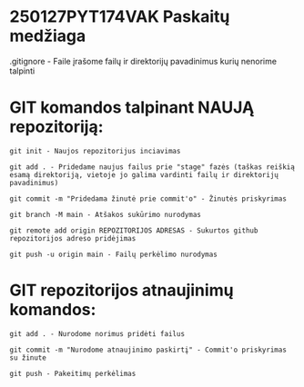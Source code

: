 # 250127PYT174VAK Paskaitų medžiaga

.gitignore - Faile įrašome failų ir direktorijų pavadinimus kurių nenorime talpinti

# GIT komandos talpinant NAUJĄ repozitoriją:

    git init - Naujos repozitorijus inciavimas

    git add . - Pridedame naujus failus prie "stage" fazės (taškas reiškią esamą direktoriją, vietoje jo galima vardinti failų ir direktorijų pavadinimus)

    git commit -m "Pridedama žinutė prie commit'o" - Žinutės priskyrimas

    git branch -M main - Atšakos sukūrimo nurodymas

    git remote add origin REPOZITORIJOS ADRESAS - Sukurtos github repozitorijos adreso pridėjimas

    git push -u origin main - Failų perkėlimo nurodymas

# GIT repozitorijos atnaujinimų komandos:

    git add . - Nurodome norimus pridėti failus

    git commit -m "Nurodome atnaujinimo paskirtį" - Commit'o priskyrimas su žinute

    git push - Pakeitimų perkėlimas
